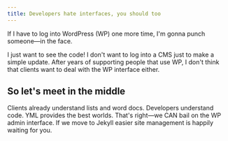 ```yaml
---
title: Developers hate interfaces, you should too
---
```

If I have to log into WordPress (WP) one more time, I'm gonna punch someone—in the face.

I just want to see the code! I don't want to log into a CMS just to make a simple update. After years of supporting people that use WP, I don't think that clients want to deal with the WP interface either.

## So let's meet in the middle

Clients already understand lists and word docs. Developers understand code. YML provides the best worlds. That's right—we CAN bail on the WP admin interface. If we move to Jekyll easier site management is happily waiting for you.

